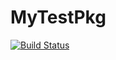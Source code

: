 # MyTestPkg

[![Build Status](https://github.com/hannesbecher/MyTestPkg.jl/actions/workflows/CI.yml/badge.svg?branch=main)](https://github.com/hannesbecher/MyTestPkg.jl/actions/workflows/CI.yml?query=branch%3Amain)
